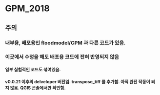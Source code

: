 # GPM_2018

## 주의
### 내부용, 배포용인 floodmodel/GPM 과 다른 코드가 있음.
### 이곳에서 수정을 해도 배포용 코드에 전혀 반영되지 않음
#### 일부 실험적인 코드도 섞여있음.


#### v0.0.21 이후의 delveloper 버전임. transpose_tiff 를 추가함. 아직 완전 작동이 되지 않음. QGIS 콘솔에서만 확인함.

